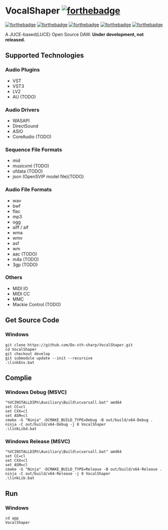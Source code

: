 # VocalShaper [![forthebadge](https://forthebadge.com/images/badges/works-on-my-machine.svg)](https://forthebadge.com)
[![forthebadge](https://forthebadge.com/images/badges/built-with-love.svg)](https://forthebadge.com)
[![forthebadge](https://forthebadge.com/images/badges/made-with-c-plus-plus.svg)](https://forthebadge.com)
[![forthebadge](https://forthebadge.com/images/badges/fixed-bugs.svg)](https://forthebadge.com)
[![forthebadge](https://forthebadge.com/images/badges/open-source.svg)](https://forthebadge.com)
[![forthebadge](https://forthebadge.com/images/badges/powered-by-black-magic.svg)](https://forthebadge.com)
  
A JUCE-based(LUCE) Open Source DAW. **Under development, not released.**  

## Supported Technologies
### Audio Plugins
- VST
- VST3
- LV2
- AU (TODO)

### Audio Drivers
- WASAPI
- DirectSound
- ASIO
- CoreAudio (TODO)

### Sequence File Formats
- mid
- musicxml (TODO)
- ufdata (TODO)
- json (OpenSVIP model file)(TODO)

### Audio File Formats
- wav
- bwf
- flac
- mp3
- ogg
- aiff / aif
- wma
- wmv
- asf
- wm
- aac (TODO)
- m4a (TODO)
- 3gp (TODO)

### Others
- MIDI IO
- MIDI CC
- MMC
- Mackie Control (TODO)

## Get Source Code
### Windows
```
git clone https://github.com/Do-sth-sharp/VocalShaper.git
cd VocalShaper
git checkout develop
git submodule update --init --recursive
.\linkEnv.bat
```

## Complie
### Windows Debug (MSVC)
```
"%VCINSTALLDIR%\Auxiliary\Build\vcvarsall.bat" amd64
set CC=cl
set CXX=cl
set ASM=cl
cmake -G "Ninja" -DCMAKE_BUILD_TYPE=Debug -B out/build/x64-Debug .
ninja -C out/build/x64-Debug -j 8 VocalShaper
.\linkLibd.bat
```

### Windows Release (MSVC)
```
"%VCINSTALLDIR%\Auxiliary\Build\vcvarsall.bat" amd64
set CC=cl
set CXX=cl
set ASM=cl
cmake -G "Ninja" -DCMAKE_BUILD_TYPE=Release -B out/build/x64-Release .
ninja -C out/build/x64-Release -j 8 VocalShaper
.\linkLib.bat
```

## Run
### Windows
```
cd app
VocalShaper
```
